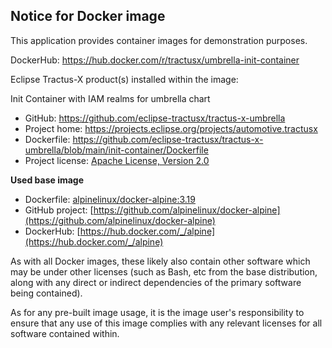 ## Notice for Docker image

This application provides container images for demonstration purposes.

DockerHub: https://hub.docker.com/r/tractusx/umbrella-init-container

Eclipse Tractus-X product(s) installed within the image:

Init Container with IAM realms for umbrella chart

- GitHub: https://github.com/eclipse-tractusx/tractus-x-umbrella
- Project home: https://projects.eclipse.org/projects/automotive.tractusx
- Dockerfile: https://github.com/eclipse-tractusx/tractus-x-umbrella/blob/main/init-container/Dockerfile
- Project license: [Apache License, Version 2.0](https://github.com/eclipse-tractusx/tractus-x-umbrella/blob/main/LICENSE)

**Used base image**

- Dockerfile: [alpinelinux/docker-alpine:3.19](https://github.com/alpinelinux/docker-alpine/blob/v3.19/x86_64/Dockerfile)
- GitHub project: [https://github.com/alpinelinux/docker-alpine](https://github.com/alpinelinux/docker-alpine)
- DockerHub: [https://hub.docker.com/_/alpine](https://hub.docker.com/_/alpine)

As with all Docker images, these likely also contain other software which may be under other licenses (such as Bash, etc
from the base distribution, along with any direct or indirect dependencies of the primary software being contained).

As for any pre-built image usage, it is the image user's responsibility to ensure that any use of this image complies
with any relevant licenses for all software contained within.